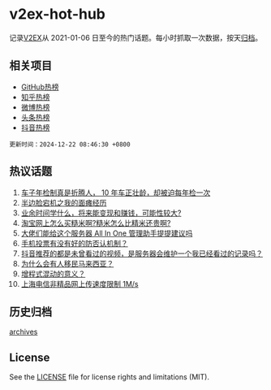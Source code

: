 # v2ex-hot-hub

 记录[V2EX](https://www.v2ex.com/)从 2021-01-06 日至今的热门话题。每小时抓取一次数据，按天[归档](archives)。
 
 ## 相关项目

- [GitHub热榜](https://github.com/snaildev/github-hot-hub)
- [知乎热榜](https://github.com/snaildev/zhihu-hot-hub)
- [微博热榜](https://github.com/snaildev/weibo-hot-hub)
- [头条热榜](https://github.com/snaildev/toutiao-hot-hub)
- [抖音热榜](https://github.com/snaildev/douyin-hot-hub)


 `更新时间：2024-12-22 08:46:30 +0800`

## 热议话题

1. [车子年检制真是折腾人， 10 年车正壮龄，却被迫每年检一次](https://www.v2ex.com/t/1099238)
1. [半边脸宕机之我的面瘫经历](https://www.v2ex.com/t/1099233)
1. [业余时间学什么，将来能变现和赚钱，可能性较大?](https://www.v2ex.com/t/1099251)
1. [淘宝网上怎么买糙米啊?糙米怎么比精米还贵啊?](https://www.v2ex.com/t/1099263)
1. [大佬们能给这个服务器 All In One 管理助手提提建议吗](https://www.v2ex.com/t/1099217)
1. [手机投票有没有好的防否认机制？](https://www.v2ex.com/t/1099262)
1. [抖音推荐的都是未曾看过的视频，是服务器会维护一个我已经看过的记录吗？](https://www.v2ex.com/t/1099234)
1. [为什么会有人移民马来西亚？](https://www.v2ex.com/t/1099297)
1. [增程式混动的意义？](https://www.v2ex.com/t/1099285)
1. [上海电信非精品网上传速度限制 1M/s](https://www.v2ex.com/t/1099248)

## 历史归档

[archives](archives)

## License

See the [LICENSE](LICENSE) file for license rights and limitations (MIT).
